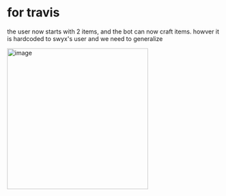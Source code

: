 # for travis

the user now starts with 2 items, and the bot can now craft items. howver it is hardcoded to swyx's user and we need to generalize

<img width="330" alt="image" src="https://github.com/hackgoofer/AmongAIs/assets/6764957/611fbbdd-3fd5-4fb2-af7f-4628922e08cf">
